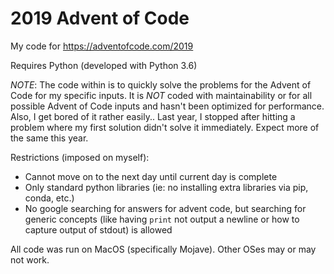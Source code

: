 # 2019 Advent of Code

My code for https://adventofcode.com/2019

Requires Python (developed with Python 3.6)


*NOTE*: The code within is to quickly solve the problems for the Advent of Code for my specific inputs. It is *NOT* coded with maintainability or for all possible Advent of Code inputs and hasn't been optimized for performance. Also, I get bored of it rather easily.. Last year, I stopped after hitting a problem where my first solution didn't solve it immediately. Expect more of the same this year.

Restrictions (imposed on myself):
- Cannot move on to the next day until current day is complete
- Only standard python libraries (ie: no installing extra libraries via pip, conda, etc.)
- No google searching for answers for advent code, but searching for generic concepts (like having `print` not output a newline or how to capture output of stdout) is allowed  

All code was run on MacOS (specifically Mojave). Other OSes may or may not work.
